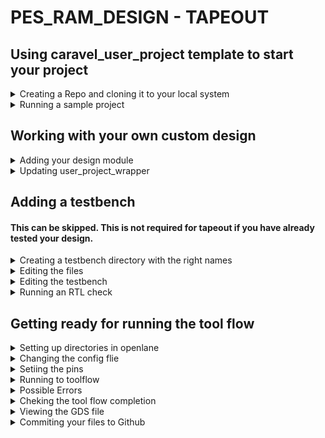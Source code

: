# PES_RAM_DESIGN - TAPEOUT

## Using caravel_user_project template to start your project
<details>
  <summary>Creating a Repo and cloning it to your local system</summary>
  
+ First go to this link to [`caravel_user_project`](https://github.com/efabless/caravel_user_project) and create a repository using the template.
+ Copy your newly created github repository link from the `<> Code` menu in github.

![image](https://github.com/Vishnu1426/pes_ram_design_tapeout/assets/79538653/0e9494c8-6c6f-4271-80ef-ec02c010415e)

+ Then go to your terminal and open root user by typing `sudo su`. Type your password and your will be in root.
+ Type the following code and change the `<your repo link>` with your repository link that you copied and press `Enter`.
```
git clone <your repo link>
```

![image](https://github.com/Vishnu1426/pes_ram_design_tapeout/assets/79538653/7eb5fb81-1d01-427f-b8da-ab4f3d549a51)

+ Now, create a directory named `dependencies` where all your dependencies will be present. You will have to manually export the variables to point to this `dependencies` directory.
+ Replace `<your_repo_name>` with the name of your repository that you cloned.
```Mint
mkdir dependencies
export OPENLANE_ROOT=$(pwd)/dependencies/openlane_src
export PDK_ROOT=$(pwd)/dependencies/pdks
cd <your_repo_name>
make setup
```
+ Now your repository cloning is complete.
</details>

<details>
  <summary>Running a sample project</summary>

+ To check if everything is working fine we can run an example project which comes with the template.
+ To do this type the following after going into the directory of your cloned repository.
```
make user_proj_example
```
+ It takes some time and starts like this:

![image](https://github.com/Vishnu1426/pes_ram_design_tapeout/assets/79538653/cb8ef924-7126-4c3f-830d-e67c09c4cbdd)

+ Once it is completed, you get a `[sucess]: Flow complete` message in the terminal. This means that the flow has been completed.

+ You can check your gds output if you want to using klayout.
+ If you don't have klayout already installed, in a new terminal, type
```
sudo apt install klayout
```
</details>

## Working with your own custom design
<details>
<summary>Adding your design module</summary>

+ First step is to make sure your design file is in the required directory.
+ To do this, type the following when you are in your repo's directory in terminal
```
cd verilog/rtl
```
+ Now we need to place your design file in this directory. Use the `cp` command to do that. Make sure you add the period `.` after typing the design file path
```
cp <your design file path> .
```
</details>

<details>
  <summary>Updating user_project_wrapper</summary>

+ Open the `user_project_wrapper.v` file and change the names of design files in the required places from `user_proj_example` to whatever your design file name is.
+ Type out your module name and instance name.
+ Before changing it will look like this
![image](https://github.com/Vishnu1426/pes_ram_design_tapeout/assets/79538653/6f899f50-d24a-4782-b0f9-4fbbbc6aeb85)

+ It will look like this after changing module name and the instance name

![image](https://github.com/Vishnu1426/pes_ram_design_tapeout/assets/79538653/5eedb6ee-9d3e-47d5-bd8d-bbf14589e3aa)

+ After this add the digital domain power-in and ground pins to your design module. This is not compulsory but it will help prevent errors in the later stages.
```
`ifdef USE_POWER_PINS
  inout vccd1,	// User area 1 1.8V supply
  inout vssd1, // User area 1 digital ground
`endif
```
+ After adding the above lines my design module looks like this.

![image](https://github.com/Vishnu1426/pes_ram_design_tapeout/assets/79538653/690ba081-d2f1-4acb-9361-31d9c90d325d)

+ Continue with the instantiation process. Remove or comment out the wishbone slave ports, logic analyser and IRQ.
+ Change the names of clock and reset signals.
+ Do these things only under your project in the wrapper not the ones above it.
+ Change the output names to your output reg names. Make sure the bits are correct.
+ If you can afford it, make sure you start using output ports from port 8, like I have done.
+ My `user_project_wrapper.v` looks like this after updating

![image](https://github.com/Vishnu1426/pes_ram_design_tapeout/assets/79538653/4c3e8b84-5bb5-4396-92f2-f277cd5d3220)

+ `oeb` stands for output enable bit. Add this to your design module and have the same number of bits of oeb as you have outputs bits.
+ I have 8x2 bits output so I have 16 bit oeb.

![image](https://github.com/Vishnu1426/pes_ram_design_tapeout/assets/79538653/0f1a3528-ae4e-4d04-bad0-d783e1bb5fa9)

+ Open this in the includes sub-folder in verilog folder
```
gedit includes.rtl.caravel_user_project 
```
+ The above file should look like this after updating. Upadate the name of the design module.

![image](https://github.com/Vishnu1426/pes_ram_design_tapeout/assets/79538653/bdd93de8-8364-4777-8278-71297cc32510)

</details>


## Adding a testbench 
#### This can be skipped. This is not required for tapeout if you have already tested your design.

<details>
  <summary>Creating a testbench directory with the right names</summary>
+ Go to the 'dv' directory.
+ Type the follwing'
```
cp -r io_ports/ <your_design_name>
rename s/io_ports/<your_design_name>/ *
```
+ Now the names of the files in io_ports folder will be adjusted to your module name. 
+ You can check it by going into your design folder which was freshly created by the above commands and check the files in it.
</details>

<details>
  <summary>Editing the files</summary>
  
+ Open the .c file.
+ Change the port number to start from 8, if you have started from port 8.
+ Add or delete ports based on the number of ports you are actually using.
+ My file looks like this after adding.

![image](https://github.com/Vishnu1426/pes_ram_design_tapeout/assets/79538653/65cf2169-aa3d-42fe-8ee8-b7b1899cdf41)

</details>

<details>
  <summary>Editing the testbench</summary>
  
+ Open the testbench file, i.e., `<your_design_tb.v>`
+ Update the design names in the following places

![image](https://github.com/Vishnu1426/pes_ram_design_tapeout/assets/79538653/0db6b767-9216-42e9-997c-1ee27c4b547f)

![image](https://github.com/Vishnu1426/pes_ram_design_tapeout/assets/79538653/7008a684-f309-4b03-b55f-ec07a8da323d)

+ Comment out the following 'if' section

![image](https://github.com/Vishnu1426/pes_ram_design_tapeout/assets/79538653/c53853fa-eacd-4f18-aefb-fe967f83865d)

+ Also change the following according to what you have given in the wrapper file.
+ The bits have to be changed for the convenience pins. These should be same as the oeb pins that you are using.

![image](https://github.com/Vishnu1426/pes_ram_design_tapeout/assets/79538653/6b2587b6-16e8-4814-a77c-93b9808cb598)

</details>

<details>
  <summary>Running an RTL check</summary>
  
+ Type the following to check the design
```
make verify-<your_design_name>-rtl
```
+ This will not work since we have not adjusted the test for our project. Missing files will be downloaded automatically.

![image](https://github.com/Vishnu1426/pes_ram_design_tapeout_old/assets/79538653/968cd62f-05d6-43d2-aba4-74bb5fa3f136)

+ To actually pass the test, in the section of the testbench where wait is being used, you have to put in your actual outputs that you are expecting out of output pins.
+ The tool will check of the output match and will give whether test has been passed or not.
+ The gtkwave view will have some signals set to Z and X since we have ran the flow with some things missing.

![image](https://github.com/Vishnu1426/pes_ram_design_tapeout_old/assets/79538653/cd6bef0d-29be-4ddc-9313-1ec7c823451e)

+ The above gtkwave vcd can be found in the dv directory in the verilog directory.
+ If you want to use the test change the required variables in the testbench file as mentioned above so that the code waits till the correct output comes and then declares the test passed.
+ Since we have already tested the design previously we can move on to the next step.

</details>

## Getting ready for running the tool flow

<details>
  <summary>Setting up directories in openlane</summary>

+ As mentioned, we made this repository using a template from efables.
+ Therefore there is a template available for us for the openlane flow directory.
+ Go to the openlane directory using `cd`.
+ Type the following in it
```
cp -r user_proj_example/ <your_design_name> 
```
+ This will copy all the files from `user_proj_example` to another folder named `<your_design_name`.   
</details>

<details>
  <summary>Changing the config flie</summary>

+ You have to edit the `config.json` file to make sure it is good for your design.
+ Open the `config.json` file.
+ Under the `DESGIN_NAME`, change from `user_proj_example` to your design name.
+ Do the same under `VERILOG_FILES`.
+ My `config.json` looks like this after changing.

![image](https://github.com/Vishnu1426/pes_ram_design_tapeout/assets/79538653/ef7e6e01-2460-45d3-bc01-62b03c106a93)

+ Change the name `CLOCK_PORT` to whatever variable the clock signal has in your design module.
+ Reduce or increase the `DIE_AREA` based on the size of your design.

![image](https://github.com/Vishnu1426/pes_ram_design_tapeout/assets/79538653/16fd6c08-1fda-426f-8914-66bd3a27d3a2)

+ Change the `MAX_FANOUT_CONSTRAINT` also if you want. I have mine set at 20. 
</details>

<details>
  <summary>Setiing the pins</summary>

+ You need to add the pins to the `pin_order_cfg` file.
+ It should be based on your design file. All the input and output ports that you are using should be mentioned here **except the power pins**.
+ My design file has the following inputs and outputs.
```verilog
module pes_ram_design_tapeout(
`ifdef USE_POWER_PINS
  inout vccd1,	// User area 1 1.8V supply
  inout vssd1, // User area 1 digital ground
`endif 

  input [7:0] data_a, data_b, //input data
  input [5:0] addr_a, addr_b, //Port A and Port B address
  input we_a, we_b, //write enable for Port A and Port B
  input clk, //clk
  output reg [7:0] q_a, q_b, //output data at Port A and Port B
  output wire [15:0] io_oeb
);
```
+ This is what my `pin_order.cfg` looks like. Since I am using 16 bit `oeb`, I have added more `io_oeb` variables.
```verilog
#BUS_SORT

#S
wb_.*
wbs_.*
la_.*
irq.*

#E
clk
we_a
we_b
addr_a\[0\]
addr_b\[0\]
data_a\[0\]
data_b\[0\]
q_a\[0\]
q_b\[0\]
addr_a\[1\]
addr_b\[1\]
data_a\[1\]
data_b\[1\]
q_a\[1\]
q_b\[1\]
addr_a\[2\]
addr_b\[2\]
data_a\[2\]
data_b\[2\]
q_a\[2\]
q_b\[2\]
addr_a\[3\]
addr_b\[3\]
data_a\[3\]
data_b\[3\]
q_a\[3\]
q_b\[3\]
addr_a\[4\]
addr_b\[4\]
data_a\[4\]
data_b\[4\]
q_a\[4\]
q_b\[4\]
addr_a\[5\]
addr_b\[5\]
data_a\[5\]
data_b\[5\]
q_a\[5\]
q_b\[5\]
data_a\[6\]
data_b\[6\]
q_a\[6\]
q_b\[6\]
data_a\[7\]
data_b\[7\]
q_a\[7\]
q_b\[7\]

io_oeb\[0\]
io_oeb\[1\]
io_oeb\[2\]
io_oeb\[3\]
io_oeb\[4\]
io_oeb\[5\]
io_oeb\[6\]
io_oeb\[7\]

#WR
io_oeb\[8\]
io_oeb\[9\]
io_oeb\[10\]
io_oeb\[11\]
io_oeb\[12\]
io_oeb\[13\]
io_oeb\[14\]
io_oeb\[15\]
io_oeb\[16\]
io_oeb\[17\]
io_oeb\[18\]
io_oeb\[19\]
io_oeb\[20\]
io_oeb\[21\]
io_oeb\[22\]
io_oeb\[23\]
```
+ Add all the `\` in the right places as shown above.
+ For single bit variables, don't add any `\`. My `clk` signal is single bit.
</details>

<details>
  <summary>Running to toolflow</summary>

+ Now to run the entire toolflow, come out of openlane and be in your repo's directory.
+ Make sure you are in the terminal where you did your `export` commands initially in your `dependencies` folder. If you are in a different terminal, do those steps again.
+ Once you are ready in your repo's folder, type the following and replace `<your_design_name>` with your design name what you have given everywhere.
```
time make <your_design_name>
```
+ The openlane tool will start and synthesis to gds will be done here.
</details>

<details>
  <summary>Possible Errors</summary>
  
+ You might get some erros in between. Correct them and try again.
+ Some errors could be placement errors saying `unmatched_pins`. This means that there is some issue with the names in your `pin_order.cfg` file.
+ Another placement error could occur, which is actually a python error. This again could be an issue with the `\` in your `pin_order.cfg` file.
+ Larger die area will increase the complexity of power distribution network. Therefore keep it exactly how much is required.
+ Smaller die area might give your a `die area too small` error or something similar due to high density of power distribution network lines.
+ During `detailed_routing`, your system might start using up a lot of ram and end up hanging. To prevent this make sure you have system monitor opened on the side and monitor the ram.
+ If your ram usage goes beyond 90% usage, stop the flow. Reduce the `DIE_AREA` a little and try again.
+ My design is an 8x64 bit ram. I had to change the die area by first making it 8x4 bit and checking how my computer's RAM usage in `detailed_routing` was affected.
+ I started with a large die area for 8x4 bit ram, and subsequently modified the die area so that it was just enough.
+ Then I increased it  to 8x8, then 8x16, then 8x32 and then finally 8x64. I had to run all of them to get a good and optimal die area for my design.
+ Larger die area consumes more memory.
+ If you run out of memory while trying different parameters, delete the old runs and that will give you some space.
+ The runs will be in the `runs` directory in `openlane/<your_design_name>`.
+ Use `rm -r <run_name>` to recorsively delete everything in that particular run.
</details>

<details>
  <summary>Cheking the tool flow completion</summary>

+ After the final run and completion of flow, you will get a `[SUCESS]: Flow complete` message in the termninal just like how you got for the `user_proj_example`
+ This is what the output looks like after finishing.
+ Fanout violations can be corrected by changing the fanout parameters in the `config.json` file. I am not doing that for the time being since it is just a rule of thumb and not compulsory.

![image](https://github.com/Vishnu1426/pes_ram_design_tapeout/assets/79538653/fa65c286-3e7a-4a76-a854-7c0b5371246a)
</details>

<details>
  <summary>Viewing the GDS file</summary>
  
+ To view the GDS file in your runs, go the runs directory of your most recent run.
+ The runs will be in the `runs` directory in `openlane/<your_design_name>`.
+ Your gds file will be in the following path. Change `<your_design_name>` with your design name accordingly.
```
/home/vishnu/<your_design_name>/openlane/<your_design_name>/runs/23_11_26_01_03/results/final/gds
```
+ Go to the above directory and type
```
klayout <your_design_name>
```
+ This is what my final GDS layout looks like

![image](https://github.com/Vishnu1426/pes_ram_design_tapeout/assets/79538653/005d60ce-597f-404f-a8b6-c17c403d95f6)

![image](https://github.com/Vishnu1426/pes_ram_design_tapeout/assets/79538653/401951dd-765a-4543-be03-b4086e29f076)

![image](https://github.com/Vishnu1426/pes_ram_design_tapeout/assets/79538653/5e51e11a-242f-48f5-8ee3-8cbcc2fef9d5)

+ Output pins

![image](https://github.com/Vishnu1426/pes_ram_design_tapeout/assets/79538653/5ede0a5f-3674-4b19-a48e-6f6cd5c7b3a1)

+ One of the input pin

![image](https://github.com/Vishnu1426/pes_ram_design_tapeout/assets/79538653/6ad6c454-58b4-484f-96f8-d7381d8d4bee)

+ This area has a relatively very high density of cells.

![image](https://github.com/Vishnu1426/pes_ram_design_tapeout/assets/79538653/edd462c0-38ca-4a08-b9f5-0ee0d74f25e1)

![image](https://github.com/Vishnu1426/pes_ram_design_tapeout/assets/79538653/bac4235f-9da6-442e-ad24-c5a96af4c0cb)

</details>

<details>
  <summary>Commiting your files to Github</summary>

+ Go to your repo's directory.
+ This will update your local repo with whatever changes have been made remotely,
+ Next type `git status` to get the status of all the changed files.
+ Using `git add` add all the files that are visible from the previous command to have been modified.
+ Then type `git commit -m '<commit desc>`
+ Now pull from the remote repo for any changes.
```
git pull
```
+ Now type `git push` to push the files to Github repo. Reload the page and all your files will be updated in the remore repository,
</details>

